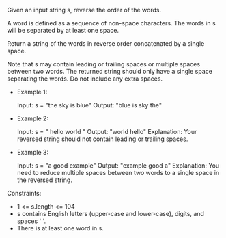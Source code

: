 Given an input string s, reverse the order of the words.

A word is defined as a sequence of non-space characters. The words in s will be separated by at least one space.

Return a string of the words in reverse order concatenated by a single space.

Note that s may contain leading or trailing spaces or multiple spaces between two words. The returned string should only
have a single space separating the words. Do not include any extra spaces.

- Example 1:

  Input: s = "the sky is blue"
  Output: "blue is sky the"

- Example 2:

  Input: s = "  hello world  "
  Output: "world hello"
  Explanation: Your reversed string should not contain leading or trailing spaces.

- Example 3:

  Input: s = "a good example"
  Output: "example good a"
  Explanation: You need to reduce multiple spaces between two words to a single space in the reversed string.

Constraints:

- 1 <= s.length <= 104
- s contains English letters (upper-case and lower-case), digits, and spaces ' '.
- There is at least one word in s.

